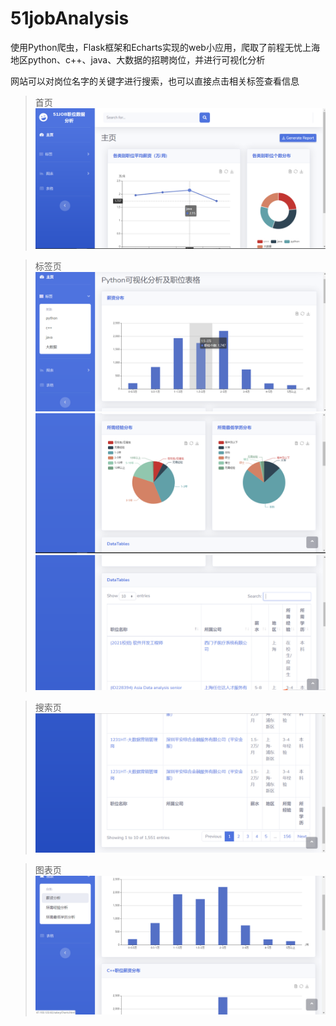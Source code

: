 # 51jobAnalysis
使用Python爬虫，Flask框架和Echarts实现的web小应用，爬取了前程无忧上海地区python、c++、java、大数据的招聘岗位，并进行可视化分析

网站可以对岗位名字的关键字进行搜索，也可以直接点击相关标签查看信息

>首页
![](img/index.png)

>标签页
![](img/tag1.png)
![](img/tag2.png)
![](img/tag3.png)

>搜索页
![](img/search.png)

>图表页
![](img/charts.png)

